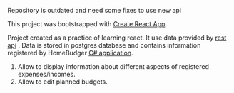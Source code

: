 Repository is outdated and need some fixes to use new api

This project was bootstrapped with [Create React App](https://github.com/facebook/create-react-app).

Project created as a practice of learning react.
It use data provided by [rest api](https://github.com/staniakm/homeBudgetKotlinApi) . Data is stored in postgres database and contains information registered by HomeBudger [C# application](https://github.com/staniakm/HomeBudgetApp). 

1. Allow to display information about different aspects of registered expenses/incomes.
2. Allow to edit planned budgets.
